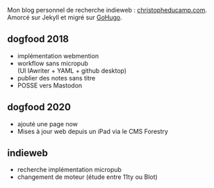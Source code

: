 

Mon blog personnel de recherche indieweb : [christopheducamp.com](https://christopheducamp.com). Amorcé sur Jekyll et migré sur [GoHugo](https://gohugo.io).

## dogfood 2018 
- implémentation webmention 
- workflow sans micropub  
(UI IAwriter + YAML + github desktop)
- publier des notes sans titre
- POSSE vers Mastodon

## dogfood 2020
- ajouté une page now 
- Mises à jour web depuis un iPad via le CMS Forestry 

## indieweb
- recherche implémentation micropub
- changement de moteur (étude entre 11ty ou Blot)
